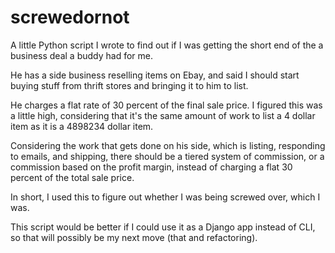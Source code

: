 screwedornot
============

A little Python script I wrote to find out if I was getting the short end of the a business deal a buddy had for me.  

He has a side business reselling items on Ebay, and said I should start buying stuff from thrift stores and bringing it to him to list.

He charges a flat rate of 30 percent of the final sale price.  I figured this was a little high, considering that it's the same amount of work to list a 4 dollar item as it is a 4898234 dollar item.  

Considering the work that gets done on his side, which is listing, responding to emails, and shipping, there should be a tiered system of commission, or a commission based on the profit margin, instead of charging a flat 30 percent of the total sale price.

In short, I used this to figure out whether I was being screwed over, which I was.

This script would be better if I could use it as a Django app instead of CLI, so that will possibly be my next move (that and refactoring).


